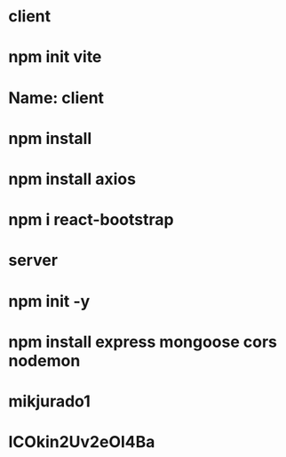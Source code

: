 # client

# npm init vite

# Name: client

# npm install

# npm install axios

# npm i react-bootstrap

# server

# npm init -y

# npm install express mongoose cors nodemon

# mikjurado1

# ICOkin2Uv2eOI4Ba
